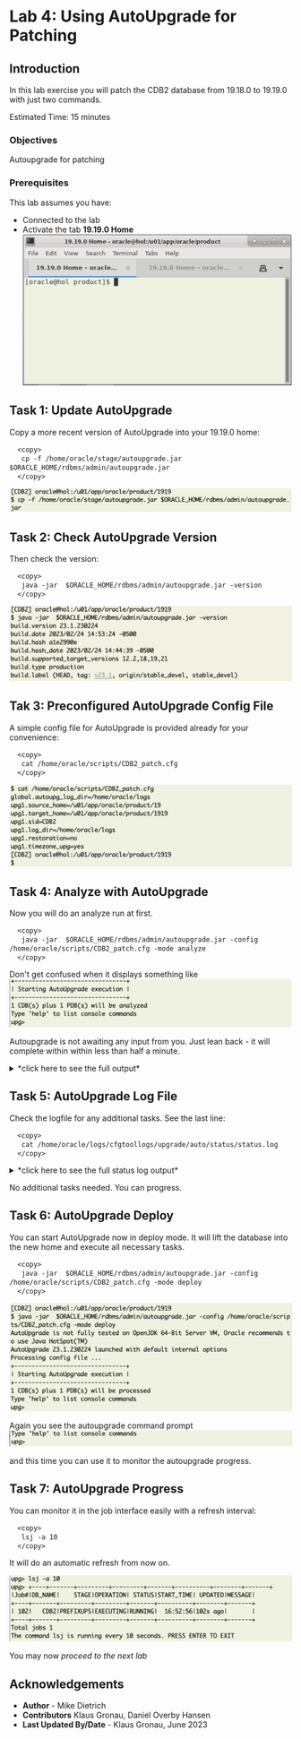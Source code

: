 # Lab 4: Using AutoUpgrade for Patching

## Introduction 
In this lab exercise you will patch the CDB2 database from 19.18.0 to 19.19.0 with just two commands.

Estimated Time: 15 minutes

### Objectives

Autoupgrade for patching

### Prerequisites

This lab assumes you have:

- Connected to the lab
- Activate the tab __19.19.0 Home__
![switch to 1919 tab](./images/19-19-home.png " ")



## Task 1: Update AutoUpgrade

Copy a more recent version of AutoUpgrade into your 19.19.0 home:

  ```
    <copy>
     cp -f /home/oracle/stage/autoupgrade.jar $ORACLE_HOME/rdbms/admin/autoupgrade.jar 
    </copy>
  ```
![copy newer version of autoupgrade.jar](./images/cpy-new-autoupgrade-jar.png " ")

## Task 2: Check AutoUpgrade Version

Then check the version:

  ```
    <copy>
     java -jar  $ORACLE_HOME/rdbms/admin/autoupgrade.jar -version
    </copy>
  ```
![autoupgrade version](./images/autoupgrade-version.png " ")


## Tak 3: Preconfigured AutoUpgrade Config File

A simple config file for AutoUpgrade is provided already for your convenience:
  ```
    <copy>
     cat /home/oracle/scripts/CDB2_patch.cfg
    </copy>
  ```
![autoupgrade config file](./images/1919-autoupgrade-cfg.png " ")

## Task 4: Analyze with AutoUpgrade

Now you will do an analyze run at first. 

  ```
    <copy>
     java -jar  $ORACLE_HOME/rdbms/admin/autoupgrade.jar -config /home/oracle/scripts/CDB2_patch.cfg -mode analyze
    </copy>
  ```



Don't get confused when it displays something like
![confusion](./images/confusion-screen.png " ")

Autoupgrade is not awaiting any input from you. Just lean back - it will complete within within less than half a minute.


<details>
 <summary>*click here to see the full output*</summary>

 ![autoupgrade analyze output](./images/autoupgrade-analyze.png " ")
</details>

## Task 5: AutoUpgrade Log File

Check the logfile for any additional tasks. See the last line:

  ```
    <copy>
     cat /home/oracle/logs/cfgtoollogs/upgrade/auto/status/status.log
    </copy>
  ```



<details>

 <summary>*click here to see the full status log output*</summary>

![confusion](./images/autoupgrade-status-log.png " ")
</details>

No additional tasks needed. You can progress.


## Task 6: AutoUpgrade Deploy

You can start AutoUpgrade now in deploy mode.
It will lift the database into the new home and execute all necessary tasks.

  ```
    <copy>
     java -jar  $ORACLE_HOME/rdbms/admin/autoupgrade.jar -config /home/oracle/scripts/CDB2_patch.cfg -mode deploy
    </copy>
  ```
![autoupgrade deploy](./images/autoupgrade-deploy.png " ")

Again you see the autoupgrade command prompt
![autoupgrade deploy](./images/autoupgrade-command-prompt.png " ")

and this time you can use it to monitor  the autoupgrade progress.

## Task 7: AutoUpgrade Progress
You can monitor it in the job interface easily with a refresh interval:
  ```
    <copy>
     lsj -a 10
    </copy>
  ```

It will do an automatic refresh from now on.


![autoupgrade refresh](./images/autoupgrade-status-refresh.png " ")


You may now *proceed to the next lab*

## Acknowledgements
* **Author** - Mike Dietrich 
* **Contributors** Klaus Gronau, Daniel Overby Hansen  
* **Last Updated By/Date** - Klaus Gronau, June 2023